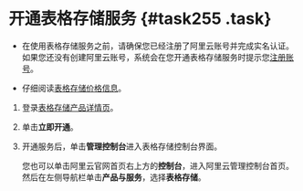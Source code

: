 # 开通表格存储服务 {#task255 .task}

-   在使用表格存储服务之前，请确保您已经注册了阿里云账号并完成实名认证。如果您还没有创建阿里云账号，系统会在您开通表格存储服务时提示您[注册账号](https://account-intl.aliyun.com/register/intl_register.htm)。

-   仔细阅读[表格存储价格信息](https://www.alibabacloud.com/product/table-store/pricing)。

1.  登录[表格存储产品详情页](https://www.alibabacloud.com/product/table-store)。 
2.  单击**立即开通**。 
3.  开通服务后，单击**管理控制台**进入表格存储控制台界面。 

    您也可以单击阿里云官网首页右上方的**控制台**，进入阿里云管理控制台首页。然后在左侧导航栏单击**产品与服务**，选择**表格存储**。


